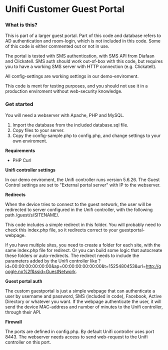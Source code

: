 # Unifi Customer Guest Portal

### What is this?
This is part of a larger guest portal. Part of this code and database refers to AD authentication and room-login, 
which is not included in this code. Some of this code is either commented out or not in use.

The portal is tested with SMS authentication, with SMS API from Diafaan and Clickatell. 
SMS auth should work out-of-box with this code, but requires you to have a working SMS server with HTTP connection (e.g. Clickatell).

All config-settings are working settings in our demo-enviroment.

This code is ment for testing purposes, and you should not use it in a production enviroment without web-security knowledge. 


### Get started
You will need a webserver with Apache, PHP and MySQL.

1. Import the database from the included database.sql file.
2. Copy files to your server.
3. Copy the config-sample.php to config.php, and change settings to your own enviroment.

**Requirements**
* PHP Curl


**Unifi controller settings**

In our demo enviroment, the Unifi controller runs version 5.6.26. 
The Guest Control settings are set to "External portal server" with IP to the webserver.

**Redirects**

When the device tries to connect to the guest network, the user will be redirected to server configured in the Unifi controller, 
with the following path /guest/s/SITENAME/.

This code includes a simple redirect in this folder. 
You will probably need to check this index.php file, so it redirects correct to your guestportal-webpage.

If you have multiple sites, you need to create a folder for each site, with the same index.php file for redirect.
Or you can build some logic that autocreate these folders or auto-redirects.
The redirect needs to include the parameters added by the Unifi controller like ?id=00:00:00:00:00:00&ap=00:00:00:00:00:00&t=1525480453&url=http://google.no%2f&ssid=GuestNetwork.


**Guest portal auth**

The custom guestportal is just a simple webpage that can authenticate a user by username and password, SMS (included in code), Facebook, Active Directory or whatever you want.
If the webpage authenticate the user, it will send the device MAC-address and number of minutes to the Unifi controller, through their API.

**Firewall**

The ports are defined in config.php. By default Unifi controller uses port 8443. The webserver needs access to send web-request to the Unifi controller on this port.